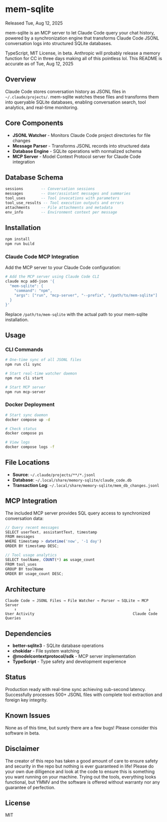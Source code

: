 # mem-sqlite

Released Tue, Aug 12, 2025

mem-sqlite is an MCP server to let Claude Code query your chat history, powered by a synchronization engine that transforms Claude Code JSONL conversation logs into structured SQLite databases. 

TypeScript, MIT License, in beta. Anthropic will probably release a memory function for CC in three days making all of this pointless lol. This README is accurate as of Tue, Aug 12, 2025

## Overview

Claude Code stores conversation history as JSONL files in `~/.claude/projects/`. mem-sqlite watches these files and transforms them into queryable SQLite databases, enabling conversation search, tool analytics, and real-time monitoring.

## Core Components

- **JSONL Watcher** - Monitors Claude Code project directories for file changes
- **Message Parser** - Transforms JSONL records into structured data
- **Database Engine** - SQLite operations with normalized schema
- **MCP Server** - Model Context Protocol server for Claude Code integration

## Database Schema

```sql
sessions        -- Conversation sessions
messages        -- User/assistant messages and summaries  
tool_uses       -- Tool invocations with parameters
tool_use_results -- Tool execution outputs and errors
attachments     -- File attachments and metadata
env_info        -- Environment context per message
```

## Installation

```bash
npm install
npm run build
```

### Claude Code MCP Integration

Add the MCP server to your Claude Code configuration:

```bash
# Add the MCP server using Claude Code CLI
claude mcp add-json '{
  "mem-sqlite": {
    "command": "npm", 
    "args": ["run", "mcp-server", "--prefix", "/path/to/mem-sqlite"]
  }
}'
```

Replace `/path/to/mem-sqlite` with the actual path to your mem-sqlite installation.

## Usage

### CLI Commands

```bash
# One-time sync of all JSONL files
npm run cli sync

# Start real-time watcher daemon
npm run cli start

# Start MCP server
npm run mcp-server
```

### Docker Deployment

```bash
# Start sync daemon
docker compose up -d

# Check status
docker compose ps

# View logs
docker compose logs -f
```

## File Locations

- **Source**: `~/.claude/projects/**/*.jsonl`
- **Database**: `~/.local/share/memory-sqlite/claude_code.db`
- **Transaction Log**: `~/.local/share/memory-sqlite/mem_db_changes.jsonl`

## MCP Integration

The included MCP server provides SQL query access to synchronized conversation data:

```typescript
// Query recent messages
SELECT userText, assistantText, timestamp 
FROM messages 
WHERE timestamp > datetime('now', '-1 day')
ORDER BY timestamp DESC;

// Tool usage analytics  
SELECT toolName, COUNT(*) as usage_count
FROM tool_uses
GROUP BY toolName
ORDER BY usage_count DESC;
```

## Architecture

```
Claude Code → JSONL Files → File Watcher → Parser → SQLite → MCP Server
    ↑                                                           ↓
User Activity                                            Claude Code Queries
```

## Dependencies

- **better-sqlite3** - SQLite database operations
- **chokidar** - File system watching
- **@modelcontextprotocol/sdk** - MCP server implementation
- **TypeScript** - Type safety and development experience

## Status

Production ready with real-time sync achieving sub-second latency. Successfully processes 500+ JSONL files with complete tool extraction and foreign key integrity.

## Known Issues

None as of this time, but surely there are a few bugs! Please consider this software in beta.

## Disclaimer

The creator of this repo has taken a good amount of care to ensure safety and security in the repo but nothing is ever guaranteed in life! Please do your own due dilligence and look at the code to ensure this is something you want running on your machine. Trying out the tools, everything looks functional, but YMMV and the software is offered without warranty nor any guarantee of perfection.

## License

MIT
